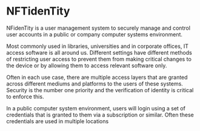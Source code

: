 # NFTidenTity

NFidenTity is a user management system to securely manage and control user accounts in a public or company computer systems environment. 

Most commonly used in libraries, universities and in corporate offices, IT access software is all around us. Different settings have different methods of restricting user access to prevent them from making critical changes to the device or by allowing them to access relevant software only.

Often in each use case, there are multiple access layers that are granted across different mediums and platforms to the users of these systems. Security is the number one priority and the verification of identity is critical to enforce this. 

In a public computer system environment, users will login using a set of credentials that is granted to them via a subscription or similar. Often these credentials are used in multiple locations 



